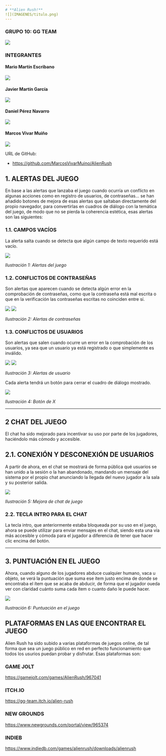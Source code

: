 ```yaml
---
# **Alien Rush!**
![](IMAGENES/titulo.png)
---
```



### GRUPO 10: GG TEAM
![](IMAGENES/Aspose.Words.fa9ba589-423c-453e-9d00-5d9b19b066f3.001.png)
### **INTEGRANTES**

#### Mario Martín Escribano	 

![](IMAGENES/Aspose.Words.fa9ba589-423c-453e-9d00-5d9b19b066f3.003.png)

#### Javier Martín García

![](IMAGENES/Aspose.Words.fa9ba589-423c-453e-9d00-5d9b19b066f3.004.png)

#### Daniel Pérez Navarro 

![](IMAGENES/Aspose.Words.fa9ba589-423c-453e-9d00-5d9b19b066f3.005.jpeg)

#### Marcos Vivar Muiño

![](IMAGENES/Aspose.Words.fa9ba589-423c-453e-9d00-5d9b19b066f3.006.jpeg)

URL de GitHub:
 - https://github.com/MarcosVivarMuino/AlienRush

## 1. ALERTAS DEL JUEGO
En base a las alertas que lanzaba el juego cuando ocurría un conflicto en algunas acciones como en registro de usuarios, de contraseñas... se han añadido botones de mejora de esas alertas que saltaban directamente del propio navegador, para convertirlas en cuadros de diálogo con la temática del juego, de modo que no se pierda la coherencia estética, esas alertas son las siguientes:

### 1.1. CAMPOS VACÍOS
La alerta salta cuando se detecta que algún campo de texto requerido está vacío.

![](IMAGENES/AlertaCompletaCampos.png)

*Ilustración 1: Alertas del juego*

### 1.2. CONFLICTOS DE CONTRASEÑAS
Son alertas que aparecen cuando se detecta algún error en la comprobación de contraseñas, como que la contraseña está mal escrita o que en la verificación las contraseñas escritas no coinciden entre sí.

![](IMAGENES/AlertaContraIncorrecta.png)
![](IMAGENES/AlertaContraNoCoincide.png)

*Ilustración 2: Alertas de contraseñas*

### 1.3. CONFLICTOS DE USUARIOS
Son alertas que salen cuando ocurre un error en la comprobación de los usuarios, ya sea que un usuario ya está registrado o que simplemente es inválido.

![](IMAGENES/AlertaUsuarioRegistrado.png)
![](IMAGENES/AlertaUsuarioInvalido.png)

*Ilustración 3: Alertas de usuario*

Cada alerta tendrá un botón para cerrar el cuadro de diálogo mostrado.

![](IMAGENES/BotonX.png)

*Ilustración 4: Botón de X*

---

## 2 CHAT DEL JUEGO
El chat ha sido mejorado para incentivar su uso por parte de los jugadores, haciéndolo más cómodo y accesible.

## 2.1. CONEXIÓN Y DESCONEXIÓN DE USUARIOS
A partir de ahora, en el chat se mostrará de forma pública qué usuarios se han unido a la sesión o la han abandonado, mandando un mensaje del sistema por el propio chat anunciando la llegada del nuevo jugador a la sala y su posterior salida.

![](IMAGENES/MejoraChat.png)

*Ilustración 5: Mejora de chat de juego*

### 2.2. TECLA INTRO PARA EL CHAT
La tecla intro, que anteriormente estaba bloqueada por su uso en el juego, ahora se puede utilizar para enviar mensajes en el chat, siendo esta una vía más accesible y cómoda para el jugador a diferencia de tener que hacer clic encima del botón.

---

## 3. PUNTUACIÓN EN EL JUEGO
Ahora, cuando alguno de los jugadores abduce cualquier humano, vaca u objeto, se verá la puntuación que suma ese ítem justo encima de donde se encontraba el ítem que se acaba de abducir, de forma que el jugador oueda ver con claridad cuánto suma cada ítem o cuanto daño le puede hacer.

![](IMAGENES/PuntuacionJuego.png)

*Ilustración 6: Puntuación en el juego*

## PLATAFORMAS EN LAS QUE ENCONTRAR EL JUEGO
Alien Rush ha sido subido a varias plataformas de juegos online, de tal forma que sea un juego público en red en perfecto funcionamiento que todos los usurios puedan probar y disfrutar.
Esas plataformas son:

### GAME JOLT
https://gamejolt.com/games/AlienRush/967041

### ITCH.IO
https://gg-team.itch.io/alien-rush

### NEW GROUNDS
https://www.newgrounds.com/portal/view/965374

### INDIEB
https://www.indiedb.com/games/alienrush/downloads/alienrush
